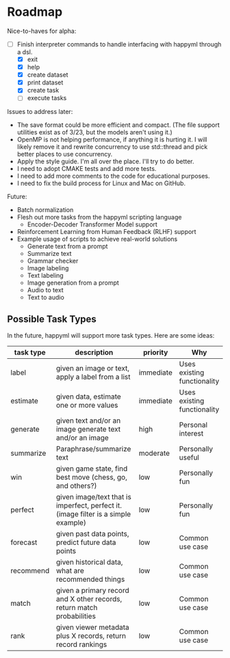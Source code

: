 # Roadmap

Nice-to-haves for alpha:
* [ ] Finish interpreter commands to handle interfacing with happyml through a dsl.
    * [x] exit
    * [x] help
    * [x] create dataset
    * [x] print dataset
    * [x] create task
    * [ ] execute tasks

Issues to address later:
* The save format could be more efficient and compact. (The file support utilities exist as of 3/23, but the models aren't using it.)
* OpenMP is not helping performance, if anything it is hurting it. I will likely remove it and rewrite concurrency to use std::thread and pick better places to use concurrency.
* Apply the style guide. I'm all over the place. I'll try to do better.
* I need to adopt CMAKE tests and add more tests.
* I need to add more comments to the code for educational purposes.
* I need to fix the build process for Linux and Mac on GitHub.

Future:
* Batch normalization
* Flesh out more tasks from the happyml scripting language
    * Encoder-Decoder Transformer Model support
* Reinforcement Learning from Human Feedback (RLHF) support
* Example usage of scripts to achieve real-world solutions
    * Generate text from a prompt
    * Summarize text
    * Grammar checker
    * Image labeling
    * Text labeling
    * Image generation from a prompt
    * Audio to text
    * Text to audio


## Possible Task Types

In the future, happyml will support more task types. Here are some ideas:

| task type | description                                                                        | priority  | Why                         |
|-----------|------------------------------------------------------------------------------------|-----------|-----------------------------|
| label     | given an image or text, apply a label from a list                                  | immediate | Uses existing functionality |
| estimate  | given data, estimate one or more values                                            | immediate | Uses existing functionality |
| generate  | given text and/or an image generate text and/or an image                           | high      | Personal interest           |
| summarize | Paraphrase/summarize text                                                          | moderate  | Personally useful           |
| win       | given game state, find best move (chess, go, and others?)                          | low       | Personally fun              |
| perfect   | given image/text that is imperfect, perfect it. (image filter is a simple example) | low       | Personally fun              |
| forecast  | given past data points, predict future data points                                 | low       | Common use case             |
| recommend | given historical data, what are recommended things                                 | low       | Common use case             | 
| match     | given a primary record and X other records, return match probabilities             | low       | Common use case             |
| rank      | given viewer metadata plus X records, return record rankings                       | low       | Common use case             |

